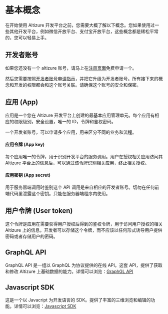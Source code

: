 # 基本概念

在开始使用 Altizure 开发平台之前，您需要大概了解以下概念。您如果使用过一些其他开发平台，例如微信开放平台、支付宝开放平台，这些概念都是稀松平常的，您可以轻易上手。

## 开发者账号

如果您还没有一个 altizure 账号，请马上在[注册页面](https://www.altizure.com/signup/china?lang=zh-cn)免费申请一个。

然后您需要按照[开发者账号申请指示](dev-account.md)，并把它升级为开发者账号。所有接下来的概念和开发的权限都会和这个账号关联。请确保这个账号的安全和保密。



## 应用 (App)

应用是一个您在 Altizure 开发平台上创建的最基本应用管理单元。每个应用有相应的权限级别，安全设置，唯一的 ID，令牌和鉴权密码。

一个开发者账号，可以申请多个应用，用来区分不同的业务和流程。

#### 应用令牌 (App key)

每个应用唯一的令牌，用于识别开发平台的服务调用。用户在授权相关应用访问其 Altizure 平台上的信息后，可以通过该令牌识别相关应用，终止相关授权。

#### 应用密钥 (App secret)

用于服务器端调用时鉴别这个 API 调用是来自相应的开发者账号。切勿在任何前端代码里泄露这个密钥。只能在服务器端程序内使用。


## 用户令牌 (User token)

这个令牌是应用在需要获得用户授权后得到的鉴权令牌，用于访问用户授权的相关 Altizure 上的信息。开发者可以存储这个令牌，而不应该以任何形式诱导用户提供密码或者存储用户的密码。


## GraphQL API

GraphQL API 是一组以 GraphQL 为协议提供的在线 API。这套 API，提供了获取和修改 Altizure 上基础数据的能力。详情可以浏览：[GraphGL API](api.md)

## Javascript SDK

这是一个以 Javacript 为开发语言的 SDK。提供了丰富的三维浏览和编辑的功能。详情可以浏览：[Javascript SDK](jssdk.md)
